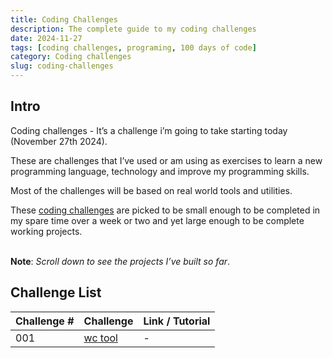 ```yaml
---
title: Coding Challenges
description: The complete guide to my coding challenges
date: 2024-11-27
tags: [coding challenges, programing, 100 days of code]
category: Coding challenges
slug: coding-challenges
---
```


## Intro

Coding challenges - It’s a challenge i’m going to take starting today (November 27th 2024).

These are challenges that I’ve used or am using as exercises to learn a new programming language, technology and improve my programming skills.

Most of the challenges will be based on real world tools and utilities.

These [coding challenges](https://codingchallenges.fyi/challenges/intro/) are picked to be small enough to be completed in my spare time over a week or two and yet large enough to be complete working projects.<br/><br/>

**Note**: *Scroll down to see the projects I’ve built so far*.

## Challenge List

| Challenge # | Challenge | Link / Tutorial |
| --- | --- | --- |
| 001  | [wc tool](https://github.com/Michicko/coding-challenges/tree/main/wc-tool) | - |
